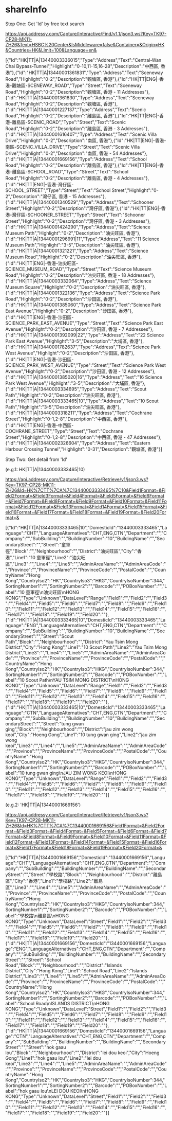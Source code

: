 # shareInfo

Step One: Get 'Id' by free text search

https://api.addressy.com/Capture/Interactive/Find/v1.1/json3.ws?Key=TK97-CP28-MK11-ZH26&Text=HSBC%20Center&IsMiddleware=false&Container=&Origin=HK&Countries=HK&Limit=100&Language=en&

[{"Id":"HK|TT|A|13440003336015","Type":"Address","Text":"Central-Wan Chai Bypass-Tunnel","Highlight":"0-10,11-15,16-28","Description":"中西區, 香港"},{"Id":"HK|TT|A|13440001361831","Type":"Address","Text":"Sceneway Road","Highlight":"0-2","Description":"觀塘區, 香港"},{"Id":"HK|TT|ENG|-香港-觀塘區-SCENEWAY_ROAD","Type":"Street","Text":"Sceneway Road","Highlight":"0-2","Description":"觀塘區, 香港 - 11 Addresses"},{"Id":"HK|TT|A|13440001361830","Type":"Address","Text":"Sceneway Road","Highlight":"0-2","Description":"觀塘區, 香港"},{"Id":"HK|TT|A|13440001227137","Type":"Address","Text":"Scenic Road","Highlight":"0-2","Description":"離島區, 香港"},{"Id":"HK|TT|ENG|-香港-離島區-SCENIC_ROAD","Type":"Street","Text":"Scenic Road","Highlight":"0-2","Description":"離島區, 香港 - 3 Addresses"},{"Id":"HK|TT|A|13440001616407","Type":"Address","Text":"Scenic Villa Drive","Highlight":"0-2","Description":"南區, 香港"},{"Id":"HK|TT|ENG|-香港-南區-SCENIC_VILLA_DRIVE","Type":"Street","Text":"Scenic Villa Drive","Highlight":"0-2","Description":"南區, 香港 - 54 Addresses"},{"Id":"HK|TT|A|13440001669156","Type":"Address","Text":"School Road","Highlight":"0-2","Description":"離島區, 香港"},{"Id":"HK|TT|ENG|-香港-離島區-SCHOOL_ROAD","Type":"Street","Text":"School Road","Highlight":"0-2","Description":"離島區, 香港 - 4 Addresses"},{"Id":"HK|TT|ENG|-香港-灣仔區-SCHOOL_STREET","Type":"Street","Text":"School Street","Highlight":"0-2","Description":"灣仔區, 香港 - 15 Addresses"},{"Id":"HK|TT|A|13440001340529","Type":"Address","Text":"Schooner Street","Highlight":"0-2","Description":"灣仔區, 香港"},{"Id":"HK|TT|ENG|-香港-灣仔區-SCHOONER_STREET","Type":"Street","Text":"Schooner Street","Highlight":"0-2","Description":"灣仔區, 香港 - 3 Addresses"},{"Id":"HK|TT|A|13440001424290","Type":"Address","Text":"Science Museum Path","Highlight":"0-2","Description":"油尖旺區, 香港"},{"Id":"HK|TT|A|13440001296991|11","Type":"Address","Text":"11 Science Museum Path","Highlight":"3-5","Description":"油尖旺區, 香港"},{"Id":"HK|TT|A|13440001321221","Type":"Address","Text":"Science Museum Road","Highlight":"0-2","Description":"油尖旺區, 香港"},{"Id":"HK|TT|ENG|-香港-油尖旺區-SCIENCE_MUSEUM_ROAD","Type":"Street","Text":"Science Museum Road","Highlight":"0-2","Description":"油尖旺區, 香港 - 18 Addresses"},{"Id":"HK|TT|A|13440003332064","Type":"Address","Text":"Science Museum Square","Highlight":"0-2","Description":"油尖旺區, 香港"},{"Id":"HK|TT|A|13440001322136","Type":"Address","Text":"Science Park Road","Highlight":"0-2","Description":"沙田區, 香港"},{"Id":"HK|TT|A|13440001385060","Type":"Address","Text":"Science Park East Avenue","Highlight":"0-2","Description":"沙田區, 香港"},{"Id":"HK|TT|ENG|-香港-沙田區-SCIENCE_PARK_EAST_AVENUE","Type":"Street","Text":"Science Park East Avenue","Highlight":"0-2","Description":"沙田區, 香港 - 7 Addresses"},{"Id":"HK|TT|A|13440001392099|22","Type":"Address","Text":"22 Science Park East Avenue","Highlight":"3-5","Description":"大埔區, 香港"},{"Id":"HK|TT|A|13440001782637","Type":"Address","Text":"Science Park West Avenue","Highlight":"0-2","Description":"沙田區, 香港"},{"Id":"HK|TT|ENG|-香港-沙田區-SCIENCE_PARK_WEST_AVENUE","Type":"Street","Text":"Science Park West Avenue","Highlight":"0-2","Description":"沙田區, 香港 - 12 Addresses"},{"Id":"HK|TT|A|13440001385020|16","Type":"Address","Text":"16 Science Park West Avenue","Highlight":"3-5","Description":"大埔區, 香港"},{"Id":"HK|TT|A|13440003334695","Type":"Address","Text":"Scout Path","Highlight":"0-2","Description":"油尖旺區, 香港"},{"Id":"HK|TT|A|13440003333465|10","Type":"Address","Text":"10 Scout Path","Highlight":"3-5","Description":"油尖旺區, 香港"},{"Id":"HK|TT|A|13440003318211","Type":"Address","Text":"Cochrane Street","Highlight":"0-1,2-8","Description":"中西區, 香港"},{"Id":"HK|TT|ENG|-香港-中西區-COCHRANE_STREET","Type":"Street","Text":"Cochrane Street","Highlight":"0-1,2-8","Description":"中西區, 香港 - 47 Addresses"},{"Id":"HK|TT|A|13440002326604","Type":"Address","Text":"Eastern Harbour Crossing Tunnel","Highlight":"0-31","Description":"觀塘區, 香港"}]


Step Two: Get detail from 'Id'

(e.g.1: HK|TT|A|13440003333465|10)

https://api.addressy.com/Capture/Interactive/Retrieve/v1/json3.ws?Key=TK97-CP28-MK11-ZH26&Id=HK%7CTT%7CA%7C13440003333465%7C10&Field1Format=&Field2Format=&Field3Format=&Field4Format=&Field5Format=&Field6Format=&Field7Format=&Field8Format=&Field9Format=&Field10Format=&Field11Format=&Field12Format=&Field13Format=&Field14Format=&Field15Format=&Field16Format=&Field17Format=&Field18Format=&Field19Format=&Field20Format=&

[{"Id":"HK|TT|A|13440003333465|10","DomesticId":"13440003333465","Language":"CHT","LanguageAlternatives":"CHT,ENG,CTN","Department":"","Company":"","SubBuilding":"","BuildingNumber":"10","BuildingName":"","SecondaryStreet":"","Street":"童軍徑","Block":"","Neighbourhood":"","District":"油尖旺區","City":"香港","Line1":"10 童軍徑","Line2":"油尖旺區","Line3":"","Line4":"","Line5":"","AdminAreaName":"","AdminAreaCode":"","Province":"","ProvinceName":"","ProvinceCode":"","PostalCode":"","CountryName":"Hong Kong","CountryIso2":"HK","CountryIso3":"HKG","CountryIsoNumber":344,"SortingNumber1":"","SortingNumber2":"","Barcode":"","POBoxNumber":"","Label":"10 童軍徑\n油尖旺區\nHONG KONG","Type":"Unknown","DataLevel":"Range","Field1":"","Field2":"","Field3":"","Field4":"","Field5":"","Field6":"","Field7":"","Field8":"","Field9":"","Field10":"","Field11":"","Field12":"","Field13":"","Field14":"","Field15":"","Field16":"","Field17":"","Field18":"","Field19":"","Field20":""},{"Id":"HK|TT|A|13440003333465|10","DomesticId":"13440003333465","Language":"ENG","LanguageAlternatives":"CHT,ENG,CTN","Department":"","Company":"","SubBuilding":"","BuildingNumber":"10","BuildingName":"","SecondaryStreet":"","Street":"Scout Path","Block":"","Neighbourhood":"","District":"Yau Tsim Mong District","City":"Hong Kong","Line1":"10 Scout Path","Line2":"Yau Tsim Mong District","Line3":"","Line4":"","Line5":"","AdminAreaName":"","AdminAreaCode":"","Province":"","ProvinceName":"","ProvinceCode":"","PostalCode":"","CountryName":"Hong Kong","CountryIso2":"HK","CountryIso3":"HKG","CountryIsoNumber":344,"SortingNumber1":"","SortingNumber2":"","Barcode":"","POBoxNumber":"","Label":"10 Scout Path\nYAU TSIM MONG DISTRICT\nHONG KONG","Type":"Unknown","DataLevel":"Range","Field1":"","Field2":"","Field3":"","Field4":"","Field5":"","Field6":"","Field7":"","Field8":"","Field9":"","Field10":"","Field11":"","Field12":"","Field13":"","Field14":"","Field15":"","Field16":"","Field17":"","Field18":"","Field19":"","Field20":""},{"Id":"HK|TT|A|13440003333465|10","DomesticId":"13440003333465","Language":"CTN","LanguageAlternatives":"CHT,ENG,CTN","Department":"","Company":"","SubBuilding":"","BuildingNumber":"10","BuildingName":"","SecondaryStreet":"","Street":"tung gwan ging","Block":"","Neighbourhood":"","District":"jau zim wong keoi","City":"Hoeng Gong","Line1":"10 tung gwan ging","Line2":"jau zim wong keoi","Line3":"","Line4":"","Line5":"","AdminAreaName":"","AdminAreaCode":"","Province":"","ProvinceName":"","ProvinceCode":"","PostalCode":"","CountryName":"Hong Kong","CountryIso2":"HK","CountryIso3":"HKG","CountryIsoNumber":344,"SortingNumber1":"","SortingNumber2":"","Barcode":"","POBoxNumber":"","Label":"10 tung gwan ging\nJAU ZIM WONG KEOI\nHONG KONG","Type":"Unknown","DataLevel":"Range","Field1":"","Field2":"","Field3":"","Field4":"","Field5":"","Field6":"","Field7":"","Field8":"","Field9":"","Field10":"","Field11":"","Field12":"","Field13":"","Field14":"","Field15":"","Field16":"","Field17":"","Field18":"","Field19":"","Field20":""}]

(e.g.2: 'HK|TT|A|13440001669156')

https://api.addressy.com/Capture/Interactive/Retrieve/v1/json3.ws?Key=TK97-CP28-MK11-ZH26&Id=HK%7CTT%7CA%7C13440001669156&Field1Format=&Field2Format=&Field3Format=&Field4Format=&Field5Format=&Field6Format=&Field7Format=&Field8Format=&Field9Format=&Field10Format=&Field11Format=&Field12Format=&Field13Format=&Field14Format=&Field15Format=&Field16Format=&Field17Format=&Field18Format=&Field19Format=&Field20Format=&

[{"Id":"HK|TT|A|13440001669156","DomesticId":"13440001669156","Language":"CHT","LanguageAlternatives":"CHT,ENG,CTN","Department":"","Company":"","SubBuilding":"","BuildingNumber":"","BuildingName":"","SecondaryStreet":"","Street":"學校路","Block":"","Neighbourhood":"","District":"離島區","City":"香港","Line1":"學校路","Line2":"離島區","Line3":"","Line4":"","Line5":"","AdminAreaName":"","AdminAreaCode":"","Province":"","ProvinceName":"","ProvinceCode":"","PostalCode":"","CountryName":"Hong Kong","CountryIso2":"HK","CountryIso3":"HKG","CountryIsoNumber":344,"SortingNumber1":"","SortingNumber2":"","Barcode":"","POBoxNumber":"","Label":"學校路\n離島區\nHONG KONG","Type":"Unknown","DataLevel":"Street","Field1":"","Field2":"","Field3":"","Field4":"","Field5":"","Field6":"","Field7":"","Field8":"","Field9":"","Field10":"","Field11":"","Field12":"","Field13":"","Field14":"","Field15":"","Field16":"","Field17":"","Field18":"","Field19":"","Field20":""},{"Id":"HK|TT|A|13440001669156","DomesticId":"13440001669156","Language":"ENG","LanguageAlternatives":"CHT,ENG,CTN","Department":"","Company":"","SubBuilding":"","BuildingNumber":"","BuildingName":"","SecondaryStreet":"","Street":"School Road","Block":"","Neighbourhood":"","District":"Islands District","City":"Hong Kong","Line1":"School Road","Line2":"Islands District","Line3":"","Line4":"","Line5":"","AdminAreaName":"","AdminAreaCode":"","Province":"","ProvinceName":"","ProvinceCode":"","PostalCode":"","CountryName":"Hong Kong","CountryIso2":"HK","CountryIso3":"HKG","CountryIsoNumber":344,"SortingNumber1":"","SortingNumber2":"","Barcode":"","POBoxNumber":"","Label":"School Road\nISLANDS DISTRICT\nHONG KONG","Type":"Unknown","DataLevel":"Street","Field1":"","Field2":"","Field3":"","Field4":"","Field5":"","Field6":"","Field7":"","Field8":"","Field9":"","Field10":"","Field11":"","Field12":"","Field13":"","Field14":"","Field15":"","Field16":"","Field17":"","Field18":"","Field19":"","Field20":""},{"Id":"HK|TT|A|13440001669156","DomesticId":"13440001669156","Language":"CTN","LanguageAlternatives":"CHT,ENG,CTN","Department":"","Company":"","SubBuilding":"","BuildingNumber":"","BuildingName":"","SecondaryStreet":"","Street":"hok gaau lou","Block":"","Neighbourhood":"","District":"lei dou keoi","City":"Hoeng Gong","Line1":"hok gaau lou","Line2":"lei dou keoi","Line3":"","Line4":"","Line5":"","AdminAreaName":"","AdminAreaCode":"","Province":"","ProvinceName":"","ProvinceCode":"","PostalCode":"","CountryName":"Hong Kong","CountryIso2":"HK","CountryIso3":"HKG","CountryIsoNumber":344,"SortingNumber1":"","SortingNumber2":"","Barcode":"","POBoxNumber":"","Label":"hok gaau lou\nLEI DOU KEOI\nHONG KONG","Type":"Unknown","DataLevel":"Street","Field1":"","Field2":"","Field3":"","Field4":"","Field5":"","Field6":"","Field7":"","Field8":"","Field9":"","Field10":"","Field11":"","Field12":"","Field13":"","Field14":"","Field15":"","Field16":"","Field17":"","Field18":"","Field19":"","Field20":""}]

